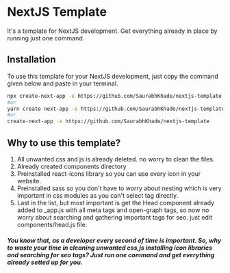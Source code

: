 
# NextJS Template

It's a template for NextJS development. Get everything already in place by running just one command.

## Installation

To use this template for your NextJS development, just copy the command given below and paste in your terminal.

```bash
npx create-next-app -e https://github.com/SaurabhKhade/nextjs-template
#or
yarn create next-app -e https://github.com/SaurabhKhade/nextjs-template
#or 
create-next-app -e https://github.com/SaurabhKhade/nextjs-template
```

## Why to use this template?

1. All unwanted css and js is already deleted. no worry to clean the files.
2. Already created components directory
3. Preinstalled react-icons library so you can use every icon in your website.
4. Preinstalled sass so you don't have to worry about nesting which is very important in css modules as you can't select tag directly.
5. Last in the list, but most important is get the Head component already added to _app.js with all meta tags and open-graph tags, so now no worry about searching and gathering important tags for seo. just edit components/head.js file.


##### You know that, as a developer every second of time is important. So, why to waste your time in cleaning unwanted  css,js installing icon libraries and searching for seo tags? Just run one command and get everything already setted up for you.